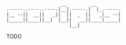                         __         __         
    .-----..----..----.|__|.-----.|  |_.-----.
    |__ --||  __||   _||  ||  _  ||   _|__ --|
    |_____||____||__|  |__||   __||____|_____|
                           |__|               

TODO
